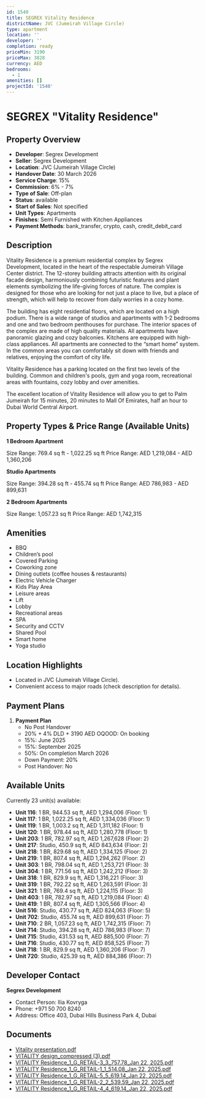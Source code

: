 ```yaml
---
id: 1540
title: SEGREX Vitality Residence
districtName: JVC (Jumeirah Village Circle)
type: apartment
location: ''
developer: ''
completion: ready
priceMin: 3190
priceMax: 3828
currency: AED
bedrooms:
  - 1
amenities: []
projectId: '1540'
---
```


# SEGREX "Vitality Residence"

## Property Overview
- **Developer**: Segrex Development
- **Seller**: Segrex Development
- **Location**: JVC (Jumeirah Village Circle)
- **Handover Date**: 30 March 2026
- **Service Charge**: 15%
- **Commission**: 6% - 7%
- **Type of Sale**: Off-plan
- **Status**: available
- **Start of Sales**: Not specified
- **Unit Types**: Apartments
- **Finishes**: Semi Furnished with Kitchen Appliances
- **Payment Methods**: bank_transfer, crypto, cash, credit_debit_card

## Description
Vitality Residence is a premium residential complex by Segrex Development, located in the heart of the respectable Jumeirah Village Center district. The 12-storey building attracts attention with its original facade design, harmoniously combining futuristic features and plant elements symbolizing the life-giving forces of nature. The complex is designed for those who are looking for not just a place to live, but a place of strength, which will help to recover from daily worries in a cozy home.

The building has eight residential floors, which are located on a high podium. There is a wide range of studios and apartments with 1-2 bedrooms and one and two bedroom penthouses for purchase. The interior spaces of the complex are made of high quality materials. All apartments have panoramic glazing and cozy balconies. Kitchens are equipped with high-class appliances. All apartments are connected to the “smart home” system. In the common areas you can comfortably sit down with friends and relatives, enjoying the comfort of city life.

Vitality Residence has a parking located on the first two levels of the building. Common and children's pools, gym and yoga room, recreational areas with fountains, cozy lobby and over amenities.

The excellent location of Vitality Residence will allow you to get to Palm Jumeirah for 15 minutes, 20 minutes to Mall Of Emirates, half an hour to Dubai World Central Airport.

## Property Types & Price Range (Available Units)
**1 Bedroom Apartment**

Size Range: 769.4 sq ft - 1,022.25 sq ft
Price Range: AED 1,219,084 - AED 1,360,206

**Studio Apartments**

Size Range: 394.28 sq ft - 455.74 sq ft
Price Range: AED 786,983 - AED 899,631

**2 Bedroom Apartments**

Size Range: 1,057.23 sq ft
Price Range: AED 1,742,315

## Amenities
- BBQ
- Children’s pool
- Covered Parking
- Coworking zone
- Dining outlets  (coffee houses & restaurants)
- Electric Vehicle Charger
- Kids Play Area
- Leisure areas
- Lift
- Lobby
- Recreational areas
- SPA
- Security and CCTV
- Shared Pool
- Smart home
- Yoga studio

## Location Highlights
- Located in JVC (Jumeirah Village Circle).
- Convenient access to major roads (check description for details).

## Payment Plans
1. **Payment Plan**
   - No Post Handover
   - 20% + 4% DLD + 3190 AED OQOOD: On booking
   - 15%: June 2025
   - 15%: September 2025
   - 50%: On completion March 2026
   - Down Payment: 20%
   - Post Handover: No

## Available Units
Currently 23 unit(s) available:
- **Unit 116**: 1 BR, 944.53 sq ft, AED 1,294,006 (Floor: 1)
- **Unit 117**: 1 BR, 1,022.25 sq ft, AED 1,334,036 (Floor: 1)
- **Unit 119**: 1 BR, 1,003.2 sq ft, AED 1,311,182 (Floor: 1)
- **Unit 120**: 1 BR, 978.44 sq ft, AED 1,280,778 (Floor: 1)
- **Unit 203**: 1 BR, 782.97 sq ft, AED 1,267,628 (Floor: 2)
- **Unit 217**: Studio, 450.9 sq ft, AED 843,634 (Floor: 2)
- **Unit 218**: 1 BR, 829.68 sq ft, AED 1,334,125 (Floor: 2)
- **Unit 219**: 1 BR, 807.4 sq ft, AED 1,294,262 (Floor: 2)
- **Unit 303**: 1 BR, 798.04 sq ft, AED 1,253,721 (Floor: 3)
- **Unit 304**: 1 BR, 771.56 sq ft, AED 1,242,212 (Floor: 3)
- **Unit 318**: 1 BR, 829.9 sq ft, AED 1,316,221 (Floor: 3)
- **Unit 319**: 1 BR, 792.22 sq ft, AED 1,263,591 (Floor: 3)
- **Unit 321**: 1 BR, 769.4 sq ft, AED 1,224,115 (Floor: 3)
- **Unit 403**: 1 BR, 782.97 sq ft, AED 1,219,084 (Floor: 4)
- **Unit 419**: 1 BR, 807.4 sq ft, AED 1,305,566 (Floor: 4)
- **Unit 516**: Studio, 430.77 sq ft, AED 824,063 (Floor: 5)
- **Unit 702**: Studio, 455.74 sq ft, AED 899,631 (Floor: 7)
- **Unit 710**: 2 BR, 1,057.23 sq ft, AED 1,742,315 (Floor: 7)
- **Unit 714**: Studio, 394.28 sq ft, AED 786,983 (Floor: 7)
- **Unit 715**: Studio, 431.53 sq ft, AED 885,500 (Floor: 7)
- **Unit 716**: Studio, 430.77 sq ft, AED 858,525 (Floor: 7)
- **Unit 718**: 1 BR, 829.9 sq ft, AED 1,360,206 (Floor: 7)
- **Unit 720**: Studio, 425.39 sq ft, AED 884,386 (Floor: 7)

## Developer Contact
**Segrex Development**
- Contact Person: Ilia Kovryga
- Phone: +971 50 700 8240
- Address: Office 403, Dubai Hills Business Park 4, Dubai

## Documents
- [Vitality presentation.pdf](https://cdn.geniemap.net/2024/04/02/pCWY7xvxbkXF7StRTsfJ094RWQlnh4jOhH1Ssic3.pdf)
- [VITALITY design_compressed (3).pdf](https://cdn.geniemap.net/2024/05/08/UtW14FOOysLaGTRtc0d9U7X4yVBw1KbBUwIPHZaT.pdf)
- [VITALITY Residence_1_G_RETAIL-3_3_757.78_Jan 22, 2025.pdf](https://cdn.geniemap.net/2025/01/23/Kc81ZywfNGY5kYBgvjTp5Pf120ht5dtX61IGSFiL.pdf)
- [VITALITY Residence_1_G_RETAIL-1_1_514.08_Jan 22, 2025.pdf](https://cdn.geniemap.net/2025/01/23/9S3IkyV0H5ukbFMD03ReDCmGSnXR3iZ0SWwq7cHZ.pdf)
- [VITALITY Residence_1_G_RETAIL-5_5_619.14_Jan 22, 2025.pdf](https://cdn.geniemap.net/2025/01/23/UbpN82xxN6h10Voent8j2dARPBd1O9BXkhxr5Wmb.pdf)
- [VITALITY Residence_1_G_RETAIL-2_2_539.59_Jan 22, 2025.pdf](https://cdn.geniemap.net/2025/01/23/vZ5tXSjZrpM92dlSNytA9NOaKs7hJTx5yM4Qgq5P.pdf)
- [VITALITY Residence_1_G_RETAIL-4_4_619.14_Jan 22, 2025.pdf](https://cdn.geniemap.net/2025/01/23/Dc2rQWHEuWsxYsfSEszV31frwQueH0QNP7H66Up3.pdf)
